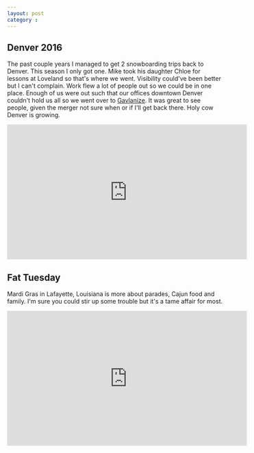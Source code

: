 ```yaml
---
layout: post
category : 
---
```


## Denver 2016

The past couple years I managed to get 2 snowboarding trips back to Denver.  This season I only got one.  Mike took his
daughter Chloe for lessons at Loveland so that's where we went.  Visibility could've been better but I can't complain. Work
flew a lot of people out so we could be in one place.  Enough of us were out such that our offices downtown Denver couldn't
hold us all so we went over to [Gavlanize](http://www.galvanize.com/).  It was great to see people, given the merger
not sure when or if I'll get back there.  Holy cow Denver is growing.

<iframe width="560" height="315" src="https://www.youtube.com/embed/WY_HC1weKYw" frameborder="0" allowfullscreen></iframe>

## Fat Tuesday

Mardi Gras in Lafayette, Louisiana is more about parades, Cajun food and family.  I'm sure you could stir up some
trouble but it's a tame affair for most. 

<iframe width="560" height="315" src="https://www.youtube.com/embed/zEQtZlEIXLw" frameborder="0" allowfullscreen></iframe>
